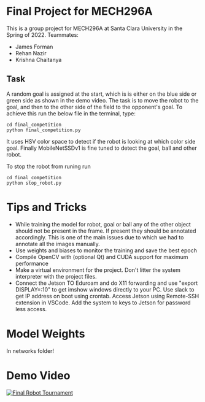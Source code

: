 # Final Project for MECH296A
This is a group project for MECH296A at Santa Clara University in the Spring of 2022. Teammates:
- James Forman
- Rehan Nazir
- Krishna Chaitanya
## Task
A random goal is assigned at the start, which is is either on the blue side or green side as shown in the demo video.
The task is to move the robot to the goal, and then to the other side of the field to the opponent's goal. To achieve this run the below file in the terminal, type:
```
cd final_competition
python final_competition.py
```

It uses HSV color space to detect if the robot is looking at which color side goal. Finally MobileNetSSDv1 is fine tuned to detect the goal, ball and other robot.

To stop the robot from runing run
```
cd final_competition
python stop_robot.py
```

# Tips and Tricks
- While training the model for robot, goal or ball any of the other object should not be present in the frame. If present they should be annotated accordingly. This is one of the main issues due to which we had to annotate all the images manually.
- Use weights and biases to monitor the training and save the best epoch
- Compile OpenCV with (optional Qt) and CUDA support for maximum performance
- Make a virtual environment for the project. Don't litter the system interpreter with the project files.
- Connect the Jetson TO Eduroam and do X11 forwarding and use "export DISPLAY=:10" to get imshow windows directly to your PC. Use slack to get IP address on boot using crontab. Access Jetson using Remote-SSH extension in VSCode. Add the system to keys to Jetson for password less access. 

# Model Weights
In networks folder!
# Demo Video
[![Final Robot Tournament](https://img.youtube.com/vi/KYHkfP-IXz8/0.jpg)](https://www.youtube.com/watch?v=KYHkfP-IXz8)
